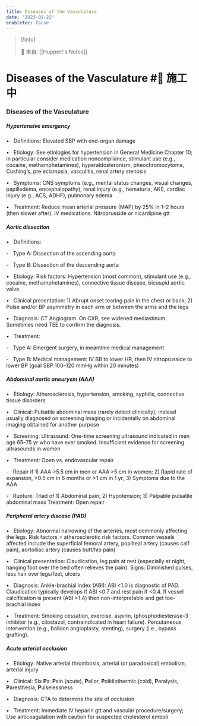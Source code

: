 ```yaml
---
title: Diseases of the Vasculature
date: "2023-01-22"
enableToc: false
---
```


> [!info]
>
> 🌱 來自: [[Huppert's Notes]]

# Diseases of the Vasculature #🚧 施工中

### Diseases of the Vasculature

##### Hypertensive emergency

•   Definitions: Elevated SBP with end-organ damage

•   Etiology: See etiologies for hypertension in General Medicine Chapter 10; in particular consider medication noncompliance, stimulant use (e.g., cocaine, methamphetamines), hyperaldosteronism, pheochromocytoma, Cushing’s, pre eclampsia, vasculitis, renal artery stenosis

•   Symptoms: CNS symptoms (e.g., mental status changes, visual changes, papilledema, encephalopathy), renal injury (e.g., hematuria, AKI), cardiac injury (e.g., ACS, ADHF), pulmonary edema

•   Treatment: Reduce mean arterial pressure (MAP) by 25% in 1–2 hours (then slower after). IV medications: Nitroprusside or nicardipine gtt

##### Aortic dissection

•   Definitions:

-   Type A: Dissection of the ascending aorta

-   Type B: Dissection of the descending aorta

•   Etiology: Risk factors: Hypertension (most common), stimulant use (e.g., cocaine, methamphetamines), connective tissue disease, bicuspid aortic valve

•   Clinical presentation: 1) Abrupt onset tearing pain in the chest or back; 2) Pulse and/or BP asymmetry in each arm or between the arms and the legs

•   Diagnosis: CT Angiogram. On CXR, see widened mediastinum. Sometimes need TEE to confirm the diagnosis.

•   Treatment:

-   Type A: Emergent surgery, in meantime medical management

-   Type B: Medical management: IV BB to lower HR, then IV nitroprusside to lower BP (goal SBP 100–120 mmHg within 20 minutes)

##### Abdominal aortic aneurysm (AAA)

•   Etiology: Atherosclerosis, hypertension, smoking, syphilis, connective tissue disorders

•   Clinical: Pulsatile abdominal mass (rarely detect clinically); instead usually diagnosed on screening imaging or incidentally on abdominal imaging obtained for another purpose

•   Screening: Ultrasound: One-time screening ultrasound indicated in men age 65–75 yr who have ever smoked. Insufficient evidence for screening ultrasounds in women

•   Treatment: Open vs. endovascular repair

-   Repair if 1) AAA >5.5 cm in men or AAA >5 cm in women; 2) Rapid rate of expansion, >0.5 cm in 6 months or >1 cm in 1 yr; 3) Symptoms due to the AAA

-   Rupture: Triad of 1) Abdominal pain; 2) Hypotension; 3) Palpable pulsatile abdominal mass Treatment: Open repair

##### Peripheral artery disease (PAD)

•   Etiology: Abnormal narrowing of the arteries, most commonly affecting the legs. Risk factors = atherosclerotic risk factors. Common vessels affected include the superficial femoral artery, popliteal artery (causes calf pain), aortoiliac artery (causes butt/hip pain)

•   Clinical presentation: Claudication, leg pain at rest (especially at night, hanging foot over the bed often relieves the pain). Signs: Diminished pulses, less hair over legs/feet, ulcers

•   Diagnosis: Ankle-brachial index (ABI): ABI <1.0 is diagnostic of PAD. Claudication typically develops if ABI <0.7 and rest pain if <0.4. If vessel calcification is present (ABI >1.4) then non-interpretable and get toe-brachial index

•   Treatment: Smoking cessation, exercise, aspirin, (phosphodiesterase-3 inhibitor (e.g., cilostazol, contraindicated in heart failure). Percutaneous intervention (e.g., balloon angioplasty, stenting), surgery (i.e., bypass grafting).

##### Acute arterial occlusion

•   Etiology: Native arterial thrombosis, arterial (or paradoxical) embolism, arterial injury

•   Clinical: Six **P**s: **P**ain (acute), **P**allor, **P**oikilothermic (cold), **P**aralysis, **P**aresthesia, **P**ulselessness

•   Diagnosis: CTA to determine the site of occlusion

•   Treatment: Immediate IV heparin gtt and vascular procedure/surgery; Use anticoagulation with caution for suspected cholesterol emboli

